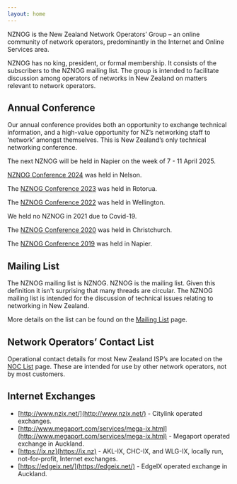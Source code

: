 ```yaml
---
layout: home
---
```

NZNOG is the New Zealand Network Operators’ Group – an online community of network operators, predominantly in the Internet and Online Services area.

NZNOG has no king, president, or formal membership. It consists of the subscribers to the NZNOG mailing list. The group is intended to facilitate discussion among operators of networks in New Zealand on matters relevant to network operators.

## Annual Conference
Our annual conference provides both an opportunity to exchange technical information, and a high-value opportunity for NZ’s networking staff to ‘network’ amongst themselves. This is New Zealand’s only technical networking conference.

The next NZNOG will be held in Napier on the week of 7 - 11 April 2025.

[NZNOG Conference 2024](conferences/nznog-2024) was held in Nelson.

The [NZNOG Conference 2023](conferences/nznog-2023) was held in Rotorua.

The [NZNOG Conference 2022](conferences/nznog-2022) was held in Wellington.

We held no NZNOG in 2021 due to Covid-19.

The [NZNOG Conference 2020](conferences/nznog-2020) was held in Christchurch.

The [NZNOG Conference 2019](conferences/nznog-2019) was held in Napier.

## Mailing List
The NZNOG mailing list is NZNOG. NZNOG is the mailing list. Given this definition it isn't surprising that many threads are circular. The NZNOG mailing list is intended for the discussion of technical issues relating to networking in New Zealand.

More details on the list can be found on the [Mailing List](mailing-list) page.

## Network Operators’ Contact List
Operational contact details for most New Zealand ISP’s are located on the [NOC List](noc-list) page. These are intended for use by other network operators, not by most customers.

## Internet Exchanges
- [http://www.nzix.net/](http://www.nzix.net/) - Citylink operated exchanges.
- [http://www.megaport.com/services/mega-ix.html](http://www.megaport.com/services/mega-ix.html) - Megaport operated exchange in Auckland.
- [https://ix.nz](https://ix.nz) - AKL-IX, CHC-IX, and WLG-IX, locally run, not-for-profit, Internet exchanges.
- [https://edgeix.net/](https://edgeix.net/) - EdgeIX operated exchange in Auckland.
